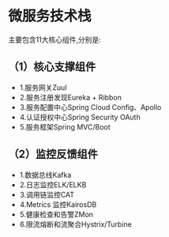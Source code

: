 # 微服务技术栈

主要包含11大核心组件,分别是:

## （1）核心支撑组件
- 1.服务网关Zuul
- 2.服务注册发现Eureka + Ribbon
- 3.服务配置中心Spring Cloud Config、Apollo
- 4.认证授权中心Spring Security OAuth
- 5.服务框架Spring MVC/Boot

## （2）监控反馈组件
- 1.数据总线Kafka
- 2.日志监控ELK/ELKB
- 3.调用链监控CAT
- 4.Metrics 监控KairosDB
- 5.健康检查和告警ZMon
- 6.限流熔断和流聚合Hystrix/Turbine
